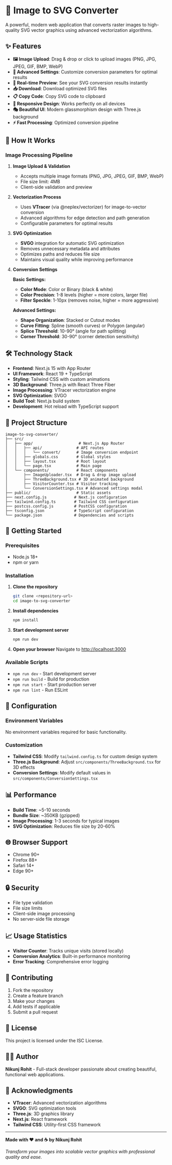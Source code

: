 # 🎨 Image to SVG Converter

A powerful, modern web application that converts raster images to high-quality SVG vector graphics using advanced vectorization algorithms.

## ✨ Features

- **🖼️ Image Upload**: Drag & drop or click to upload images (PNG, JPG, JPEG, GIF, BMP, WebP)
- **🔧 Advanced Settings**: Customize conversion parameters for optimal results
- **🎯 Real-time Preview**: See your SVG conversion results instantly
- **📥 Download**: Download optimized SVG files
- **📋 Copy Code**: Copy SVG code to clipboard
- **📱 Responsive Design**: Works perfectly on all devices
- **🎭 Beautiful UI**: Modern glassmorphism design with Three.js background
- **⚡ Fast Processing**: Optimized conversion pipeline

## 🚀 How It Works

### Image Processing Pipeline

1. **Image Upload & Validation**
   - Accepts multiple image formats (PNG, JPG, JPEG, GIF, BMP, WebP)
   - File size limit: 4MB
   - Client-side validation and preview

2. **Vectorization Process**
   - Uses **VTracer** (via @neplex/vectorizer) for image-to-vector conversion
   - Advanced algorithms for edge detection and path generation
   - Configurable parameters for optimal results

3. **SVG Optimization**
   - **SVGO** integration for automatic SVG optimization
   - Removes unnecessary metadata and attributes
   - Optimizes paths and reduces file size
   - Maintains visual quality while improving performance

4. **Conversion Settings**

   **Basic Settings:**
   - **Color Mode**: Color or Binary (black & white)
   - **Color Precision**: 1-8 levels (higher = more colors, larger file)
   - **Filter Speckle**: 1-10px (removes noise, higher = more aggressive)

   **Advanced Settings:**
   - **Shape Organization**: Stacked or Cutout modes
   - **Curve Fitting**: Spline (smooth curves) or Polygon (angular)
   - **Splice Threshold**: 10-90° (angle for path splitting)
   - **Corner Threshold**: 30-90° (corner detection sensitivity)

## 🛠️ Technology Stack

- **Frontend**: Next.js 15 with App Router
- **UI Framework**: React 19 + TypeScript
- **Styling**: Tailwind CSS with custom animations
- **3D Background**: Three.js with React Three Fiber
- **Image Processing**: VTracer vectorization engine
- **SVG Optimization**: SVGO
- **Build Tool**: Next.js build system
- **Development**: Hot reload with TypeScript support

## 📁 Project Structure

```
image-to-svg-converter/
├── src/
│   ├── app/                    # Next.js App Router
│   │   ├── api/               # API routes
│   │   │   └── convert/       # Image conversion endpoint
│   │   ├── globals.css        # Global styles
│   │   ├── layout.tsx         # Root layout
│   │   └── page.tsx           # Main page
│   └── components/            # React components
│       ├── ImageUploader.tsx  # Drag & drop image upload
│       ├── ThreeBackground.tsx # 3D animated background
│       ├── VisitorCounter.tsx # Visitor tracking
│       └── ConversionSettings.tsx # Advanced settings modal
├── public/                    # Static assets
├── next.config.js            # Next.js configuration
├── tailwind.config.ts        # Tailwind CSS configuration
├── postcss.config.js         # PostCSS configuration
├── tsconfig.json             # TypeScript configuration
└── package.json              # Dependencies and scripts
```

## 🚀 Getting Started

### Prerequisites

- Node.js 18+ 
- npm or yarn

### Installation

1. **Clone the repository**
   ```bash
   git clone <repository-url>
   cd image-to-svg-converter
   ```

2. **Install dependencies**
   ```bash
   npm install
   ```

3. **Start development server**
   ```bash
   npm run dev
   ```

4. **Open your browser**
   Navigate to [http://localhost:3000](http://localhost:3000)

### Available Scripts

- `npm run dev` - Start development server
- `npm run build` - Build for production
- `npm run start` - Start production server
- `npm run lint` - Run ESLint

## 🔧 Configuration

### Environment Variables

No environment variables required for basic functionality.

### Customization

- **Tailwind CSS**: Modify `tailwind.config.ts` for custom design system
- **Three.js Background**: Adjust `src/components/ThreeBackground.tsx` for 3D effects
- **Conversion Settings**: Modify default values in `src/components/ConversionSettings.tsx`

## 📊 Performance

- **Build Time**: ~5-10 seconds
- **Bundle Size**: ~350KB (gzipped)
- **Image Processing**: 1-3 seconds for typical images
- **SVG Optimization**: Reduces file size by 20-60%

## 🌐 Browser Support

- Chrome 90+
- Firefox 88+
- Safari 14+
- Edge 90+

## 🔒 Security

- File type validation
- File size limits
- Client-side image processing
- No server-side file storage

## 📈 Usage Statistics

- **Visitor Counter**: Tracks unique visits (stored locally)
- **Conversion Analytics**: Built-in performance monitoring
- **Error Tracking**: Comprehensive error logging

## 🤝 Contributing

1. Fork the repository
2. Create a feature branch
3. Make your changes
4. Add tests if applicable
5. Submit a pull request

## 📄 License

This project is licensed under the ISC License.

## 👨‍💻 Author

**Nikunj Rohit** - Full-stack developer passionate about creating beautiful, functional web applications.

## 🙏 Acknowledgments

- **VTracer**: Advanced vectorization algorithms
- **SVGO**: SVG optimization tools
- **Three.js**: 3D graphics library
- **Next.js**: React framework
- **Tailwind CSS**: Utility-first CSS framework

---

**Made with ❤️ and ☕ by Nikunj Rohit**

*Transform your images into scalable vector graphics with professional quality and ease.*
